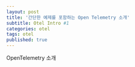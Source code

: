 ```yaml
---
layout: post
title: '간단한 예제를 포함하는 Open Telemetry 소개'
subtitle: Otel Intro #1
categories: otel
tags: otel
published: true
---
```

OpenTelemetry 소개
